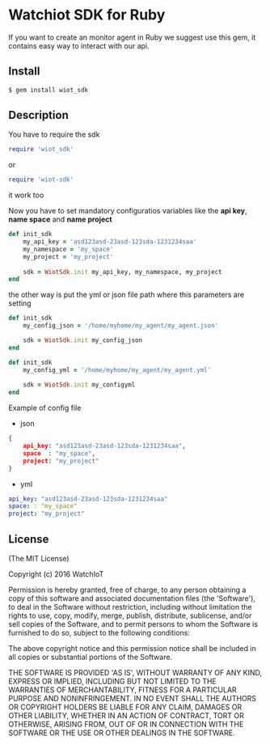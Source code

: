 # Watchiot SDK for Ruby

If you want to create an monitor agent in Ruby we suggest use this gem, it contains easy way to interact with our api.

## Install

```bash
$ gem install wiot_sdk
```

## Description

You have to require the sdk

```ruby
require 'wiot_sdk'
```

or

```ruby
require 'wiot-sdk'
```
it work too

Now you have to set mandatory configuratios variables like the **api key**, **name space** and **name project**
 
```ruby
def init_sdk
    my_api_key = 'asd123asd-23asd-123sda-1231234saa'
    my_namespace = 'my_space'
    my_project = 'my_project'
    
    sdk = WiotSdk.init my_api_key, my_namespace, my_project
end
```

the other way is put the yml or json file path where this parameters are setting 

```ruby
def init_sdk
    my_config_json = '/home/myhome/my_agent/my_agent.json'

    sdk = WiotSdk.init my_config_json
end
```

```ruby
def init_sdk
    my_config_yml = '/home/myhome/my_agent/my_agent.yml'
    
    sdk = WiotSdk.init my_configyml
end
```
Example of config file

* json
```json
{
    api_key: "asd123asd-23asd-123sda-1231234saa",
    space  : "my_space",
    project: "my_project"
}
```

* yml
```yml
api_key: "asd123asd-23asd-123sda-1231234saa"
space: : "my_space"
project: "my_project"
```

## License

(The MIT License)

Copyright (c) 2016 WatchIoT

Permission is hereby granted, free of charge, to any person obtaining
a copy of this software and associated documentation files (the
'Software'), to deal in the Software without restriction, including
without limitation the rights to use, copy, modify, merge, publish,
distribute, sublicense, and/or sell copies of the Software, and to
permit persons to whom the Software is furnished to do so, subject to
the following conditions:

The above copyright notice and this permission notice shall be
included in all copies or substantial portions of the Software.

THE SOFTWARE IS PROVIDED 'AS IS', WITHOUT WARRANTY OF ANY KIND,
EXPRESS OR IMPLIED, INCLUDING BUT NOT LIMITED TO THE WARRANTIES OF
MERCHANTABILITY, FITNESS FOR A PARTICULAR PURPOSE AND NONINFRINGEMENT.
IN NO EVENT SHALL THE AUTHORS OR COPYRIGHT HOLDERS BE LIABLE FOR ANY
CLAIM, DAMAGES OR OTHER LIABILITY, WHETHER IN AN ACTION OF CONTRACT,
TORT OR OTHERWISE, ARISING FROM, OUT OF OR IN CONNECTION WITH THE
SOFTWARE OR THE USE OR OTHER DEALINGS IN THE SOFTWARE.

